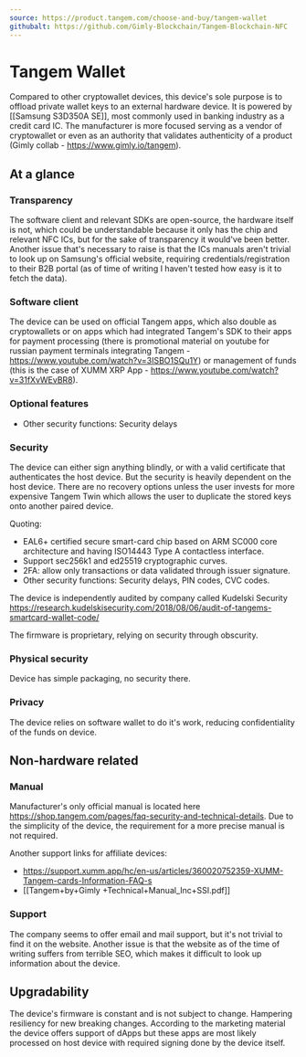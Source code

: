```yaml
---
source: https://product.tangem.com/choose-and-buy/tangem-wallet
githubalt: https://github.com/Gimly-Blockchain/Tangem-Blockchain-NFC
---
```

# Tangem Wallet
Compared to other cryptowallet devices, this device's sole purpose is to offload private wallet keys to an external hardware device. It is powered by [[Samsung S3D350A SE]], most commonly used in banking industry as a credit card IC.
The manufacturer is more focused serving as a vendor of cryptowallet or even as an authority that validates authenticity of a product (Gimly collab - https://www.gimly.io/tangem). 

## At a glance

### Transparency
The software client and relevant SDKs are open-source, the hardware itself is not, which could be understandable because it only has the chip and relevant NFC ICs, but for the sake of transparency it would've been better.
Another issue that's necessary to raise is that the ICs manuals aren't trivial to look up on Samsung's official website, requiring credentials/registration to their B2B portal (as of time of writing I haven't tested how easy is it to fetch the data). 

### Software client
The device can be used on official Tangem apps, which also double as cryptowallets or on apps which had integrated Tangem's SDK to their apps for payment processing (there is promotional material on youtube for russian payment terminals integrating Tangem - https://www.youtube.com/watch?v=3ISBO1SQu1Y) or management of funds (this is the case of XUMM XRP App - https://www.youtube.com/watch?v=31fXvWEvBR8). 

### Optional features
- Other security functions: Security delays

### Security
The device can either sign anything blindly, or with a valid certificate that authenticates the host device. But the security is heavily dependent on the host device. 
There are no recovery options unless the user invests for more expensive Tangem Twin which allows the user to duplicate the stored keys onto another paired device.

Quoting:
- EAL6+ certified secure smart-card chip based on ARM SC000 core architecture and having ISO14443 Type A contactless interface.
- Support sec256k1 and ed25519 cryptographic curves.
- 2FA: allow only transactions or data validated through issuer signature.
- Other security functions: Security delays, PIN codes, CVC codes.

The device is independently audited by company called Kudelski Security
https://research.kudelskisecurity.com/2018/08/06/audit-of-tangems-smartcard-wallet-code/

The firmware is proprietary, relying on security through obscurity.

### Physical security
Device has simple packaging, no security there.

### Privacy
The device relies on software wallet to do it's work, reducing confidentiality of the funds on device.

## Non-hardware related

### Manual
Manufacturer's only official manual is located here https://shop.tangem.com/pages/faq-security-and-technical-details.  Due to the simplicity of the device, the requirement for a more precise manual is not required.

Another support links for affiliate devices:
- https://support.xumm.app/hc/en-us/articles/360020752359-XUMM-Tangem-cards-Information-FAQ-s
- [[Tangem+by+Gimly +Technical+Manual_Inc+SSI.pdf]]

### Support
The company seems to offer email and mail support, but it's not trivial to find it on the website. Another issue is that the website as of the time of writing suffers from terrible SEO, which makes it difficult to look up information about the device.

## Upgradability
The device's firmware is constant and is not subject to change. Hampering resiliency for new breaking changes. According to the marketing material the device offers support of dApps but these apps are most likely processed on host device with required signing done by the device itself.